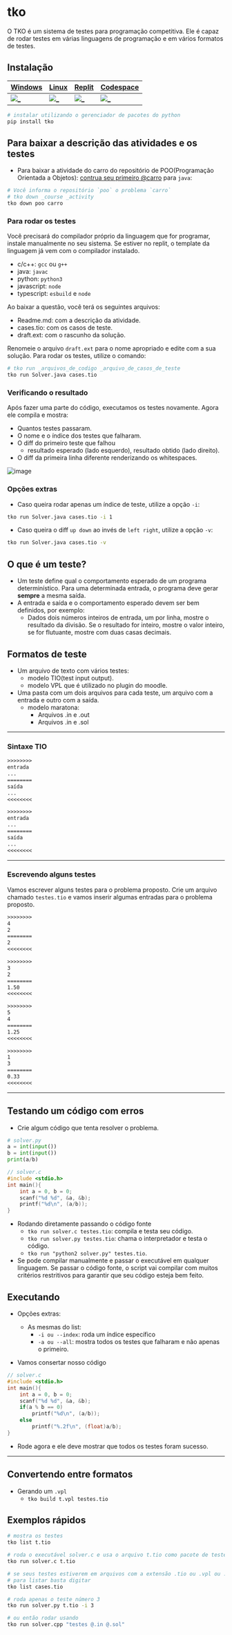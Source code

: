 # tko

O TKO é um sistema de testes para programação competitiva. Ele é capaz de rodar testes em várias linguagens de programação e em vários formatos de testes.

## Instalação

| [Windows](install/windows.md) | [Linux](install/linux.md) | [Replit](replit/Readme.md) | [Codespace](install/codespace.md) |
| ------- | ----- | ------ | --------- |
| [![_](install/windows.jpg)](install/windows.md) | [![_](install/linux.jpg)](install/linux.md)       | [![_](install/replit.jpg)](replit/Readme.md) | [![_](install/codespace.jpg)](install/codespace.md) |

```bash
# instalar utilizando o gerenciador de pacotes do python
pip install tko
```

## Para baixar a descrição das atividades e os testes

- Para baixar a atividade do carro do repositório de POO(Programação Orientada a Objetos): [contrua seu primeiro @carro](https://github.com/qxcodepoo/arcade/blob/master/base/carro/Readme.md) para `java`:

```bash
# Você informa o repositório `poo` o problema `carro`
# tko down _course _activity
tko down poo carro
```

### Para rodar os testes

Você precisará do compilador próprio da linguagem que for programar, instale manualmente no seu sistema. Se estiver no replit, o template da linguagem já vem com o compilador instalado.

- c/c++: `gcc` ou `g++`
- java: `javac`
- python: `python3`
- javascript: `node`
- typescript: `esbuild` e `node`

Ao baixar a questão, você terá os seguintes arquivos:

- Readme.md: com a descrição da atividade.
- cases.tio: com os casos de teste.
- draft.ext: com o rascunho da solução.

Renomeie o arquivo `draft.ext` para o nome apropriado e edite com a sua solução. Para rodar os testes, utilize o comando:

```bash
# tko run _arquivos_de_codigo _arquivo_de_casos_de_teste
tko run Solver.java cases.tio
```

### Verificando o resultado

Após fazer uma parte do código, executamos os testes novamente. Agora ele compila e mostra:

- Quantos testes passaram.
- O nome e o índice dos testes que falharam.
- O diff do primeiro teste que falhou
  - resultado esperado (lado esquerdo), resultado obtido (lado direito).
- O diff da primeira linha diferente renderizando os whitespaces.

![image](https://user-images.githubusercontent.com/4747652/262019524-eef3035a-6132-4151-9f5f-6945294e173d.png)

### Opções extras

- Caso queira rodar apenas um índice de teste, utilize a opção `-i`:

```bash
tko run Solver.java cases.tio -i 1
```

- Caso queira o diff `up down` ao invés de `left right`, utilize a opção `-v`:

```bash
tko run Solver.java cases.tio -v
```

## O que é um teste?

- Um teste define qual o comportamento esperado de um programa determinístico. Para uma determinada entrada, o programa deve gerar **sempre** a mesma saída.
- A entrada e saída e o comportamento esperado devem ser bem definidos, por exemplo:
  - Dados dois números inteiros de entrada, um por linha, mostre o resultado da divisão. Se o resultado for inteiro, mostre o valor inteiro, se for flutuante, mostre com duas casas decimais.

## Formatos de teste

- Um arquivo de texto com vários testes:
  - modelo TIO(test input output).
  - modelo VPL que é utilizado no plugin do moodle.
- Uma pasta com um dois arquivos para cada teste, um arquivo com a entrada e outro com a saída.
  - modelo maratona:
    - Arquivos .in e .out
    - Arquivos .in e .sol

---

### Sintaxe TIO

```txt
>>>>>>>>
entrada
...
========
saída
...
<<<<<<<<

>>>>>>>>
entrada
...
========
saída
...
<<<<<<<<
```

---

### Escrevendo alguns testes

Vamos escrever alguns testes para o problema proposto. Crie um arquivo chamado `testes.tio` e vamos inserir algumas entradas para o problema proposto.

```txt
>>>>>>>>
4
2
========
2
<<<<<<<<

>>>>>>>>
3
2
========
1.50
<<<<<<<<

>>>>>>>>
5
4
========
1.25
<<<<<<<<

>>>>>>>>
1
3
========
0.33
<<<<<<<<
```

---

## Testando um código com erros

- Crie algum código que tenta resolver o problema.

```python
# solver.py
a = int(input())
b = int(input())
print(a/b)
```

```c
// solver.c
#include <stdio.h>
int main(){
    int a = 0, b = 0;
    scanf("%d %d", &a, &b);
    printf("%d\n", (a/b));
}
```

- Rodando diretamente passando o código fonte
  - `tko run solver.c testes.tio`: compila e testa seu código.
  - `tko run solver.py testes.tio`: chama o interpretador e testa o código.
  - `tko run "python2 solver.py" testes.tio`.
- Se pode compilar manualmente e passar o executável em qualquer linguagem. Se passar o código fonte, o script vai compilar com muitos critérios restritivos para garantir que seu código esteja bem feito.

## Executando

- Opções extras:
  - As mesmas do list:
    - `-i ou --index`: roda um índice específico
    - `-a ou --all`: mostra todos os testes que falharam e não apenas o primeiro.

- Vamos consertar nosso código

```c
// solver.c
#include <stdio.h>
int main(){
    int a = 0, b = 0;
    scanf("%d %d", &a, &b);
    if(a % b == 0)
        printf("%d\n", (a/b));
    else
        printf("%.2f\n", (float)a/b);
}
```

- Rode agora e ele deve mostrar que todos os testes foram sucesso.

---

## Convertendo entre formatos

- Gerando um `.vpl`
  - `tko build t.vpl testes.tio`

## Exemplos rápidos

```bash
# mostra os testes
tko list t.tio

# roda o executável solver.c e usa o arquivo t.tio como pacote de testes
tko run solver.c t.tio

# se seus testes estiverem em arquivos com a extensão .tio ou .vpl ou .md
# para listar basta digitar
tko list cases.tio

# roda apenas o teste número 3
tko run solver.py t.tio -i 3

# ou então rodar usando
tko run solver.cpp "testes @.in @.sol"

```
